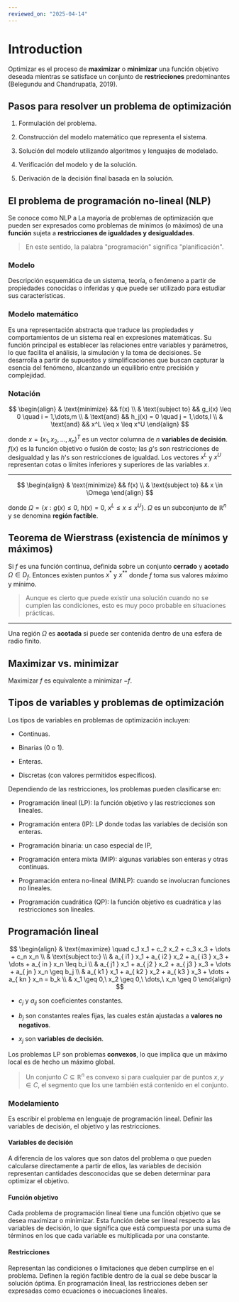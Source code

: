```yaml
---
reviewed_on: "2025-04-14"
---
```


# Introduction

Optimizar es el proceso de **maximizar** o **minimizar** una función objetivo deseada mientras se satisface un conjunto de **restricciones** predominantes (Belegundu and Chandrupatla, 2019).

## Pasos para resolver un problema de optimización

1. Formulación del problema.

2. Construcción del modelo matemático que representa el sistema.

3. Solución del modelo utilizando algoritmos y lenguajes de modelado.

4. Verificación del modelo y de la solución.

5. Derivación de la decisión final basada en la solución.

## El problema de programación no-lineal (NLP)

Se conoce como NLP a La mayoría de problemas de optimización que pueden ser expresados como problemas de mínimos (o máximos) de una **función** sujeta a **restricciones de igualdades y desigualdades**.

> En este sentido, la palabra "programación" significa "planificación".

### Modelo

Descripción esquemática de un sistema, teoría, o fenómeno a partir de propiedades conocidas o inferidas y que puede ser utilizado para estudiar sus características.

### Modelo matemático

Es una representación abstracta que traduce las propiedades y comportamientos de un sistema real en expresiones matemáticas. Su función principal es establecer las relaciones entre variables y parámetros, lo que facilita el análisis, la simulación y la toma de decisiones. Se desarrolla a partir de supuestos y simplificaciones que buscan capturar la esencia del fenómeno, alcanzando un equilibrio entre precisión y complejidad.

### Notación

$$
\begin{align}
	& \text{minimize}   && f(x) \\
	& \text{subject to} && g_i(x) \leq 0 \quad i = 1,\dots,m \\
	& \text{and}        && h_j(x) = 0 \quad j = 1,\dots,l \\
	& \text{and}        && x^L \leq x \leq x^U
\end{align}
$$

donde $x = (x_1,x_2,\dots,x_n)^T$ es un vector columna de $n$ **variables de decisión**. $f(x)$ es la función objetivo o fusión de costo; las $g$'s son restricciones de desigualdad y las $h$'s son restricciones de igualdad. Los vectores $x^L$ y $x^U$ representan cotas o límites inferiores y superiores de las variables $x$.

---

$$
\begin{align}
	& \text{minimize}   && f(x) \\
	& \text{subject to} && x \in \Omega
\end{align}
$$

donde $\Omega = \{x : g(x) \leq 0,\ h(x) = 0,\ x^L \leq x \leq x^U\}$. $\Omega$ es un subconjunto de $\mathbb{ R }^n$ y se denomina **región factible**.

## Teorema de Wierstrass (existencia de mínimos y máximos)

Si $f$ es una función continua, definida sobre un conjunto **cerrado** y **acotado** $\Omega \in D_f$. Entonces existen puntos $x^*$ y $x^{ ** }$ donde $f$ toma sus valores máximo y mínimo.

> Aunque es cierto que puede existir una solución cuando no se cumplen las condiciones, esto es muy poco probable en situaciones prácticas.

---

Una región $\Omega$ es **acotada** si puede ser contenida dentro de una esfera de radio finito.

## Maximizar vs. minimizar

Maximizar $f$ es equivalente a minimizar $-f$.

## Tipos de variables y problemas de optimización

Los tipos de variables en problemas de optimización incluyen:

- Continuas.

- Binarias ($0$ o $1$).

- Enteras.

- Discretas (con valores permitidos específicos).

Dependiendo de las restricciones, los problemas pueden clasificarse en:

- Programación lineal (LP): la función objetivo y las restricciones son lineales.

- Programación entera (IP): LP donde todas las variables de decisión son enteras.

- Programación binaria: un caso especial de IP,

- Programación entera mixta (MIP): algunas variables son enteras y otras continuas.

- Programación entera no-lineal (MINLP): cuando se involucran funciones no lineales.

- Programación cuadrática (QP): la función objetivo es cuadrática y las restricciones son lineales.

## Programación lineal

$$
\begin{align}
	& \text{maximize} \quad c_1 x_1 + c_2 x_2 + c_3 x_3 + \dots + c_n x_n \\
	& \text{subject to:} \\
	& a_{ i1 } x_1 + a_{ i2 } x_2 + a_{ i3 } x_3 + \dots + a_{ in } x_n \leq b_i \\
	& a_{ j1 } x_1 + a_{ j2 } x_2 + a_{ j3 } x_3 + \dots + a_{ jn } x_n \geq b_j \\
	& a_{ k1 } x_1 + a_{ k2 } x_2 + a_{ k3 } x_3 + \dots + a_{ kn } x_n = b_k \\
	& x_1 \geq 0,\ x_2 \geq 0,\ \dots,\ x_n \geq 0
\end{align}
$$

- $c_j$ y $a_{ ij }$ son coeficientes constantes.

- $b_j$ son constantes reales fijas, las cuales están ajustadas a **valores no negativos**.

- $x_j$ son **variables de decisión**.

Los problemas LP son problemas **convexos**, lo que implica que un máximo local es de hecho un máximo global.

> Un conjunto $C \subseteq \mathbb{R}^n$ es convexo si para cualquier par de puntos $x, y \in C$, el segmento que los une también está contenido en el conjunto.

### Modelamiento

Es escribir el problema en lenguaje de programación lineal. Definir las variables de decisión, el objetivo y las restricciones.

#### Variables de decisión

A diferencia de los valores que son datos del problema o que pueden calcularse directamente a partir de ellos, las variables de decisión representan cantidades desconocidas que se deben determinar para optimizar el objetivo.

#### Función objetivo

Cada problema de programación lineal tiene una función objetivo que se desea maximizar o minimizar. Esta función debe ser lineal respecto a las variables de decisión, lo que significa que está compuesta por una suma de términos en los que cada variable es multiplicada por una constante.

#### Restricciones

Representan las condiciones o limitaciones que deben cumplirse en el problema. Definen la región factible dentro de la cual se debe buscar la solución óptima. En programación lineal, las restricciones deben ser expresadas como ecuaciones o inecuaciones lineales.
